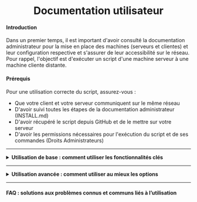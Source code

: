 <div align="center"><H1> Documentation utilisateur </H1></div>

#### Introduction

Dans un premier temps, il est important d'avoir consulté la documentation administrateur pour la mise en place des machines (serveurs et clientes) et leur configuration respective et s'assurer de leur accessibilité sur le réseau. Pour rappel, l'objectif est d'exécuter un script d'une machine serveur à une machine cliente distante.

#### Prérequis

Pour une utilisation correcte du script, assurez-vous :
* Que votre client et votre serveur communiquent sur le même réseau
* D'avoir suivi toutes les étapes de la documentation administrateur (INSTALL.md)
* D'avoir récupéré le script depuis GitHub et de le mettre sur votre serveur
* D'avoir les permissions nécessaires pour l'exécution du script et de ses commandes (Droits Administrateurs)

----------

<details>
<summary><strong>Utilisation de base : comment utiliser les fonctionnalités clés
</summary></strong>

#### Démarrage

Après vous être assurez du respect des prérequis vous pouvez :

1. Ouvrir un invite de commande sur la machine hôte.
2. Vous rendre dans le répertoire où se situe le script.
3. Lancememt du script.

<details>
<summary><strong>3.1 Linux
</stronge></summary>

-------   

3.1.1 Connetions SSH :

   Pour vous connecter à une machine distante via SSH, vous avez besoin de l'adresse IP de la machine et du nom d'utilisateur. Voici comment faire :
   Ouvrez un terminal sur votre machine locale.
   
   Tapez la commande suivante pour vous connecter à la machine distante :      
   ```bash
   ssh utilisateur@adresse_ip
   ``` 
   Remplaez utilisateur par le nom de l'utilisateur de la machine distante et adresse_ip par l'adresse IP ou le nom de domaine de la machine.
   Exemple de connexion :
   ```bash
    ssh alice@192.168.1.10
   ```
   Lors de la première connexion, il vous sera demandé de confirmer l'empreinte numérique du serveur. Tapez `yes` pour accepter.
   Entre le mot de passe lorsque cela est demandé. Vous serez alors connecté à la machine distante.

-------

3.1.2 Lancement du script :  

   - Quand vous éxecuter le script, vous devez rentre les infotmation de l'utilisateur et de l'addrese IP :
   <img src="https://github.com/WildCodeSchool/TSSR-ANGOU-2409-P2-G1/blob/script/Capture%20d'%C3%A9cran%202024-11-28%20144830.png?raw=true" width="600" height="100">
   

</details>

<details>
<summary><strong>3.2 Windows 
</stronge></summary>

------
   
3.2.1 Connection WinRM 

Pour vous connecter à une machine Windows via WinRM, vous avez besoin de l'adresse IP de la machine et des informations d'identification d'un utilisateur ayant des droits administratifs. Voici comment faire :

Ouvrez un terminal PowerShell sur votre machine locale.
Exécutez la commande suivante pour vous connecter à la machine distante :
```powershell
Enter-PSSession -ComputerName $client -Credential $utilisateur
```
Remplacez $client par le nom de l'ordinateur de la machine distante, et $utilisateur par les informations d'identification de l'utilisateur ayant les permissions nécessaires.

------

3.2.1 Lancement du Script

 - Pour le lancement d'un script, c'est la même chose que pour la partie Linux. La commande pour lancer le script est :
   ```powershell
   .\test.ps1
   ```
   Ensuite, entrez les mêmes informations demandées, comme pour la partie Linux.

</details>


</details>

______

<details> 
<summary><stronge>Utilisation avancée : comment utiliser au mieux les options
</stronge></summary>

#### Notion Avancer

Cette partie sert a vous guider dans l'utilisation avancer des fonctionnaliter du script : 



<details>
<summary><strong>1. Linux
</stronge></summary>

Le script ce découpe en plussieur type de Menu et Sous-Menu

   - Menu Action

     <img src="https://github.com/WildCodeSchool/TSSR-ANGOU-2409-P2-G1/blob/script/Capture%20d'%C3%A9cran%202024-11-29%20114447.png?raw=true" width="400" height="200">


      I.   Gestions de l'utilisateur

      <img src="https://github.com/WildCodeSchool/TSSR-ANGOU-2409-P2-G1/blob/script/Capture%20d'%C3%A9cran%202024-11-29%20125255.png?raw=true" width="400" height="200">

      II.   Gestions de l'ordinateur

      <img src="https://github.com/WildCodeSchool/TSSR-ANGOU-2409-P2-G1/blob/script/Capture%20d'%C3%A9cran%202024-11-29%20125400.png?raw=true" width="400" height="200">

      III.  Prise de main à distance

     <img src="" width="600" height="100">

     
   - Menu Information

     <img src="https://github.com/WildCodeSchool/TSSR-ANGOU-2409-P2-G1/blob/script/Capture%20d'%C3%A9cran%202024-11-29%20114403.png?raw=true" width="400" height="200">


      I.    Information Utilisateur

      <img src="https://github.com/WildCodeSchool/TSSR-ANGOU-2409-P2-G1/blob/script/Capture%20d'%C3%A9cran%202024-11-29%20125453.png?raw=true" width="400" height="200">

      II.   Information Ordinateur

      <img src="https://github.com/WildCodeSchool/TSSR-ANGOU-2409-P2-G1/blob/script/Capture%20d'%C3%A9cran%202024-11-29%20125510.png?raw=true" width="400" height="200">

      III.  Consulter les logs

      <img src="" width="600" height="100">
     
      IV.   Effectuer une recherche sur les logs

      <img src="https://github.com/WildCodeSchool/TSSR-ANGOU-2409-P2-G1/blob/script/Capture%20d'%C3%A9cran%202024-11-29%20125546.png?raw=true" width="400" height="200">

</details> 

<details>
<summary><strong>2. Windows 
</stronge></summary>

Le script ce découpe en plussieur type de Menu et Sous-Menu

   - Menu Action

     <img src="https://github.com/WildCodeSchool/TSSR-ANGOU-2409-P2-G1/blob/script/Capture%20d'%C3%A9cran%202024-11-29%20114447.png?raw=true" width="400" height="200">


      I.   Gestions de l'utilisateur

      <img src="https://github.com/WildCodeSchool/TSSR-ANGOU-2409-P2-G1/blob/script/Capture%20d'%C3%A9cran%202024-11-29%20125255.png?raw=true" width="400" height="200">

      II.   Gestions de l'ordinateur

      <img src="https://github.com/WildCodeSchool/TSSR-ANGOU-2409-P2-G1/blob/script/Capture%20d'%C3%A9cran%202024-11-29%20125400.png?raw=true" width="400" height="200">

      III.  Prise de main à distance

     <img src="" width="600" height="100">

     
   - Menu Information

     <img src="https://github.com/WildCodeSchool/TSSR-ANGOU-2409-P2-G1/blob/script/Capture%20d'%C3%A9cran%202024-11-29%20114403.png?raw=true" width="400" height="200">


      I.    Information Utilisateur

      <img src="https://github.com/WildCodeSchool/TSSR-ANGOU-2409-P2-G1/blob/script/Capture%20d'%C3%A9cran%202024-11-29%20125453.png?raw=true" width="400" height="200">

      II.   Information Ordinateur

      <img src="https://github.com/WildCodeSchool/TSSR-ANGOU-2409-P2-G1/blob/script/Capture%20d'%C3%A9cran%202024-11-29%20125510.png?raw=true" width="400" height="200">

      III.  Consulter les logs

      <img src="" width="600" height="100">
     
      IV.   Effectuer une recherche sur les logs

      <img src="https://github.com/WildCodeSchool/TSSR-ANGOU-2409-P2-G1/blob/script/Capture%20d'%C3%A9cran%202024-11-29%20125546.png?raw=true" width="400" height="200">


</details>   



</details> 

-----

#### FAQ : solutions aux problèmes connus et communs liés à l’utilisation



